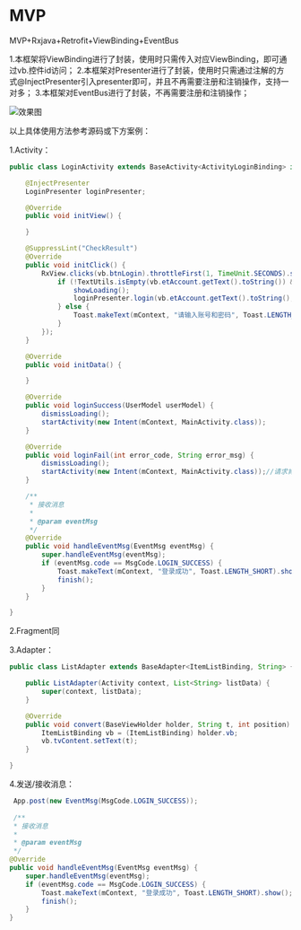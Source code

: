 # MVP
MVP+Rxjava+Retrofit+ViewBinding+EventBus

1.本框架将ViewBinding进行了封装，使用时只需传入对应ViewBinding，即可通过vb.控件id访问；
2.本框架对Presenter进行了封装，使用时只需通过注解的方式@InjectPresenter引入presenter即可，并且不再需要注册和注销操作，支持一对多；
3.本框架对EventBus进行了封装，不再需要注册和注销操作；

![效果图](https://img-blog.csdnimg.cn/20200826170818594.gif#pic_center)

以上具体使用方法参考源码或下方案例：

1.Activity：
```java
public class LoginActivity extends BaseActivity<ActivityLoginBinding> implements LoginMvpView {

    @InjectPresenter
    LoginPresenter loginPresenter;

    @Override
    public void initView() {

    }

    @SuppressLint("CheckResult")
    @Override
    public void initClick() {
        RxView.clicks(vb.btnLogin).throttleFirst(1, TimeUnit.SECONDS).subscribe(v -> {
            if (!TextUtils.isEmpty(vb.etAccount.getText().toString()) && !TextUtils.isEmpty(vb.etPwd.getText().toString())) {
                showLoading();
                loginPresenter.login(vb.etAccount.getText().toString(), vb.etPwd.getText().toString());
            } else {
                Toast.makeText(mContext, "请输入账号和密码", Toast.LENGTH_SHORT).show();
            }
        });
    }

    @Override
    public void initData() {

    }

    @Override
    public void loginSuccess(UserModel userModel) {
        dismissLoading();
        startActivity(new Intent(mContext, MainActivity.class));
    }

    @Override
    public void loginFail(int error_code, String error_msg) {
        dismissLoading();
        startActivity(new Intent(mContext, MainActivity.class));//请求肯定是失败的，这里只做演示
    }

    /**
     * 接收消息
     *
     * @param eventMsg
     */
    @Override
    public void handleEventMsg(EventMsg eventMsg) {
        super.handleEventMsg(eventMsg);
        if (eventMsg.code == MsgCode.LOGIN_SUCCESS) {
            Toast.makeText(mContext, "登录成功", Toast.LENGTH_SHORT).show();
            finish();
        }
    }

}
```
2.Fragment同

3.Adapter：
```java
public class ListAdapter extends BaseAdapter<ItemListBinding, String> {

    public ListAdapter(Activity context, List<String> listData) {
        super(context, listData);
    }

    @Override
    public void convert(BaseViewHolder holder, String t, int position) {
        ItemListBinding vb = (ItemListBinding) holder.vb;
        vb.tvContent.setText(t);
    }

}
```
4.发送/接收消息：
```java
 App.post(new EventMsg(MsgCode.LOGIN_SUCCESS));
 
 /**
 * 接收消息
 *
 * @param eventMsg
 */
@Override
public void handleEventMsg(EventMsg eventMsg) {
    super.handleEventMsg(eventMsg);
    if (eventMsg.code == MsgCode.LOGIN_SUCCESS) {
        Toast.makeText(mContext, "登录成功", Toast.LENGTH_SHORT).show();
        finish();
    }
}
```


